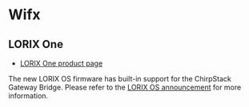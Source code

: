 # Wifx

## LORIX One

* [LORIX One product page](https://www.lorixone.io/)

The new LORIX OS firmware has built-in support for the ChirpStack Gateway Bridge.
Please refer to the [LORIX OS announcement](https://www.lorixone.io/en/news/new-lorix-os-release-candidate-ready-testing)
for more information.
